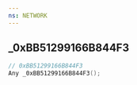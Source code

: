 ```yaml
---
ns: NETWORK
---
```

## _0xBB51299166B844F3

```c
// 0xBB51299166B844F3
Any _0xBB51299166B844F3();
```

